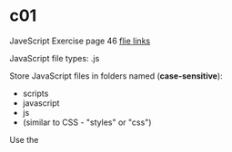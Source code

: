 # c01
JaveScript Exercise page 46
[flie links](www.javascriptbook.com)

JavaScript file types: .js

Store JavaScript files in folders named (__case-sensitive__):
- scripts
- javascript
- js
- (similar to CSS - "styles" or "css") 

Use the 